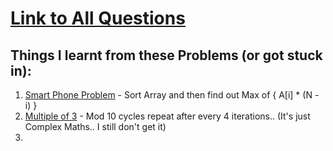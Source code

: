 # [Link to All Questions](https://www.codechef.com/LEARNDSA/?itm_medium=navmenu&itm_campaign=learndsa)

## Things I learnt from these Problems (or got stuck in):

1. [Smart Phone Problem](./1.Basics-Warm-Up/4.SmartPhone.cpp) - Sort Array and then find out Max of { A[i] * (N - i) }
2. [Multiple of 3](./1.Basics-Warm-Up/8.Multiple-of-3.cpp) - Mod 10 cycles repeat after every 4 iterations.. (It's just Complex Maths.. I still don't get it)
3.
